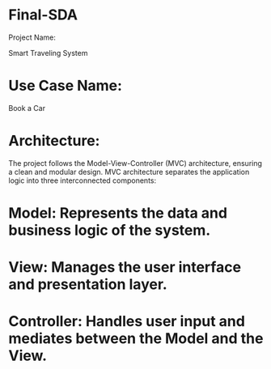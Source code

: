 
# Final-SDA
Project Name:

Smart Traveling System

# Use Case Name:

 Book a Car

# Architecture:

The project follows the Model-View-Controller (MVC) architecture, ensuring a clean and modular design. MVC architecture separates the application logic into three interconnected components:

# Model: Represents the data and business logic of the system.

# View: Manages the user interface and presentation layer.

# Controller: Handles user input and mediates between the Model and the View.
